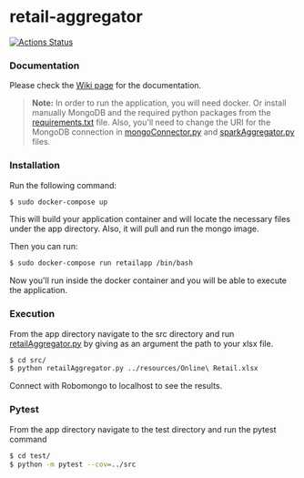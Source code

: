 # retail-aggregator

[![Actions Status](https://github.com/arshomeh/retail-aggregator/workflows/Build%20and%20Test/badge.svg)](https://github.com/arshomeh/retail-aggregator/actions)

### Documentation

Please check the [Wiki page](https://github.com/arshomeh/retail-aggregator/wiki) for the documentation.

>**Note:**
>In order to run the application, you will need docker.
>Or install manually MongoDB and the required python packages from the [requirements.txt](https://github.com/arshomeh/retail-aggregator/blob/main/requirements.txt) file.
>Also, you'll need to change the URI for the MongoDB connection in [mongoConnector.py](https://github.com/arshomeh/retail-aggregator/blob/main/src/mongoConnector.py) and [sparkAggregator.py](https://github.com/arshomeh/retail-aggregator/blob/main/src/sparkAggregator.py) files.

### Installation

Run the following command:
```sh
$ sudo docker-compose up
```
This will build your application container and will locate the necessary files under the app directory.
Also, it will pull and run the mongo image.

Then you can run:
```sh
$ sudo docker-compose run retailapp /bin/bash
```
Now you'll run inside the docker container and you will be able to execute the application.

### Execution

From the app directory navigate to the src directory and run [retailAggregator.py](https://github.com/arshomeh/retail-aggregator/blob/main/src/retailAggregator.py) by giving as an argument the path to your xlsx file.

```sh
$ cd src/
$ python retailAggregator.py ../resources/Online\ Retail.xlsx
```
Connect with Robomongo to localhost to see the results.

### Pytest

From the app directory navigate to the test directory and run the pytest command

```sh
$ cd test/
$ python -m pytest --cov=../src
```
